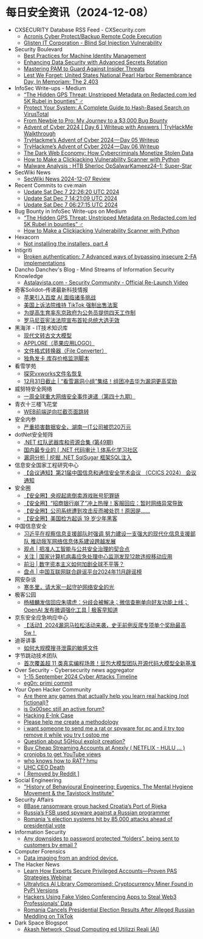 # 每日安全资讯（2024-12-08）

- CXSECURITY Database RSS Feed - CXSecurity.com
  - [Acronis Cyber Protect/Backup Remote Code Execution](https://cxsecurity.com/issue/WLB-2024120011)
  - [Glisten IT Corporation - Blind Sql Injection Vulnerability](https://cxsecurity.com/issue/WLB-2024120010)
- Security Boulevard
  - [Best Practices for Machine Identity Management](https://securityboulevard.com/2024/12/best-practices-for-machine-identity-management/)
  - [Enhancing Data Security with Advanced Secrets Rotation](https://securityboulevard.com/2024/12/enhancing-data-security-with-advanced-secrets-rotation/)
  - [Mastering PAM to Guard Against Insider Threats](https://securityboulevard.com/2024/12/mastering-pam-to-guard-against-insider-threats/)
  - [Lest We Forget: United States National Pearl Harbor Remembrance Day, In Memoriam: The 2,403](https://securityboulevard.com/2024/12/lest-we-forget-united-states-national-pearl-harbor-remembrance-day-in-memoriam-the-2403-2/)
- InfoSec Write-ups - Medium
  - [“The Hidden GPS Threat: Unstripped Metadata on Redacted.com led 5K Rubel in bounties” ️‍♂️](https://infosecwriteups.com/the-hidden-gps-threat-unstripped-metadata-on-redacted-com-led-5k-rubel-in-bounties-%EF%B8%8F-%EF%B8%8F-fd044d2031b6?source=rss----7b722bfd1b8d---4)
  - [Protect Your System: A Complete Guide to Hash-Based Search on VirusTotal](https://infosecwriteups.com/protect-your-system-a-complete-guide-to-hash-based-search-on-virustotal-e9d54fe65965?source=rss----7b722bfd1b8d---4)
  - [From Newbie to Pro: My Journey to a $3,000 Bug Bounty](https://infosecwriteups.com/from-newbie-to-pro-my-journey-to-a-3-000-bug-bounty-61abe935e3db?source=rss----7b722bfd1b8d---4)
  - [Advent of Cyber 2024 [ Day 6 ] Writeup with Answers | TryHackMe Walkthrough](https://infosecwriteups.com/advent-of-cyber-2024-day-6-writeup-with-answers-tryhackme-walkthrough-480ba1ea1003?source=rss----7b722bfd1b8d---4)
  - [TryHackme’s Advent of Cyber 2024 — Day 05 Writeup](https://infosecwriteups.com/tryhackmes-advent-of-cyber-2024-day-05-writeup-d2022daaffab?source=rss----7b722bfd1b8d---4)
  - [TryHackme’s Advent of Cyber 2024 — Day 06 Writeup](https://infosecwriteups.com/tryhackmes-advent-of-cyber-2024-day-06-writeup-7d6eabd0f830?source=rss----7b722bfd1b8d---4)
  - [The Dark Web Economy: How Cybercriminals Monetize Stolen Data](https://infosecwriteups.com/the-dark-web-economy-how-cybercriminals-monetize-stolen-data-6c20671af99b?source=rss----7b722bfd1b8d---4)
  - [How to Make a Clickjacking Vulnerability Scanner with Python](https://infosecwriteups.com/how-to-make-a-clickjacking-vulnerability-scanner-with-python-a53f48e70b58?source=rss----7b722bfd1b8d---4)
  - [Malware Analysis : HTB Sherloc OpSalwarKameez24–1: Super-Star](https://infosecwriteups.com/malware-analysis-htb-sherloc-opsalwarkameez24-1-super-star-2f6b1c52e279?source=rss----7b722bfd1b8d---4)
- SecWiki News
  - [SecWiki News 2024-12-07 Review](http://www.sec-wiki.com/?2024-12-07)
- Recent Commits to cve:main
  - [Update Sat Dec  7 22:26:20 UTC 2024](https://github.com/trickest/cve/commit/925295f6be9b1bd71980e1984af66b43ecc4c0b2)
  - [Update Sat Dec  7 14:21:09 UTC 2024](https://github.com/trickest/cve/commit/d25342ee8eec9b3c77d52a6abfef6ecb43998e81)
  - [Update Sat Dec  7 06:27:15 UTC 2024](https://github.com/trickest/cve/commit/25923ba1088fbb14effec4910e35053988b40ebb)
- Bug Bounty in InfoSec Write-ups on Medium
  - [“The Hidden GPS Threat: Unstripped Metadata on Redacted.com led 5K Rubel in bounties” ️‍♂️](https://infosecwriteups.com/the-hidden-gps-threat-unstripped-metadata-on-redacted-com-led-5k-rubel-in-bounties-%EF%B8%8F-%EF%B8%8F-fd044d2031b6?source=rss----7b722bfd1b8d--bug_bounty)
  - [How to Make a Clickjacking Vulnerability Scanner with Python](https://infosecwriteups.com/how-to-make-a-clickjacking-vulnerability-scanner-with-python-a53f48e70b58?source=rss----7b722bfd1b8d--bug_bounty)
- Hexacorn
  - [Not installing the installers, part 4](https://www.hexacorn.com/blog/2024/12/07/not-installing-the-installers-part-4/)
- Intigriti
  - [Broken authentication: 7 Advanced ways of bypassing insecure 2-FA implementations](https://blog.intigriti.com/hacking-tools/broken-authentication-7-advanced-ways-of-bypassing-insecure-2-fa-implementations)
- Dancho Danchev's Blog - Mind Streams of Information Security Knowledge
  - [Astalavista.com - Security Community - Official Re-Launch Video](https://ddanchev.blogspot.com/2024/12/astalavistacom-security-community.html)
- 奇客Solidot–传递最新科技情报
  - [苹果引入百度 AI 面临诸多挑战](https://www.solidot.org/story?sid=79984)
  - [美国上诉法院维持 TikTok 强制出售法案](https://www.solidot.org/story?sid=79983)
  - [为提高生育率东京政府为公务员提供四天工作制](https://www.solidot.org/story?sid=79982)
  - [罗马尼亚宪法法院宣布首轮总统大选无效](https://www.solidot.org/story?sid=79981)
- 黑海洋 - IT技术知识库
  - [现代文转古文大模型](https://www.upx8.com/4543)
  - [APPLORE（苹果应用LOGO）](https://www.upx8.com/4542)
  - [文件格式转换器（File Converter）](https://www.upx8.com/4540)
  - [独角发卡 库存价格监测脚本](https://www.upx8.com/4538)
- 看雪学苑
  - [探究vxworks文件名恢复](https://mp.weixin.qq.com/s?__biz=MjM5NTc2MDYxMw==&mid=2458585581&idx=1&sn=eeed5256fe3743cc78652ad29dbec720&chksm=b18c396786fbb071f2a7067c3b8050186a1e4e04aa13ce893260bdab53b23703a733309245b2&scene=58&subscene=0#rd)
  - [12月31日截止 | “看雪漏洞小组”集结！组团冲击华为漏洞更高奖励](https://mp.weixin.qq.com/s?__biz=MjM5NTc2MDYxMw==&mid=2458585581&idx=2&sn=93d80a7ee158f6ced9cf81c118db2390&chksm=b18c396786fbb071705f7f8b884a96dcf374e55a263d7e2ddff73bc1c46dfcc27d8933809a91&scene=58&subscene=0#rd)
- 威努特安全网络
  - [一周全球重大网络安全事件速递（第四十九期）](https://mp.weixin.qq.com/s?__biz=MzAwNTgyODU3NQ==&mid=2651129471&idx=1&sn=dffcc16aad30616bd4da851acd82023a&chksm=80e71ccfb79095d93c3a1a4b21cb5de030414a08ec4b20b086b0e405229ebe79621e007db227&scene=58&subscene=0#rd)
- 青衣十三楼飞花堂
  - [WEB前端逆向拦截页面跳转](https://mp.weixin.qq.com/s?__biz=MzUzMjQyMDE3Ng==&mid=2247487787&idx=1&sn=c9f78157d67619339c84a9681a33dbba&chksm=fab2d214cdc55b023bdba2249f75e859c30fccfdfbc65d01e89796fdca9180b197f879ee9063&scene=58&subscene=0#rd)
- 安全内参
  - [严重损害数据安全，湖南一IT公司被罚20万元](https://mp.weixin.qq.com/s?__biz=MzI4NDY2MDMwMw==&mid=2247513246&idx=1&sn=a4a663b3a67c336106c8f2c644048dbf&chksm=ebfaf3bedc8d7aa83f47c8057038b04c506ca8ae0048ff3323837f6b652cf2cf21f54e9f2c78&scene=58&subscene=0#rd)
- dotNet安全矩阵
  - [.NET 红队武器库和资源合集 (第49期)](https://mp.weixin.qq.com/s?__biz=MzUyOTc3NTQ5MA==&mid=2247497324&idx=1&sn=f0b5ad42eb17a6d9d8375e6c350e2a0a&chksm=fa595881cd2ed19734576ce44744573dc80155f3775f4e7dc337acdf6332e21964c72069de70&scene=58&subscene=0#rd)
  - [国内最专业的 [ .NET 代码审计 ] 体系化学习社区](https://mp.weixin.qq.com/s?__biz=MzUyOTc3NTQ5MA==&mid=2247497324&idx=2&sn=75f77d3a760c832c29911f1d6ab7ea69&chksm=fa595881cd2ed197514d229cbe5e20e139ba3e1e0b3e263896508eb0e64a54c3617e6954100e&scene=58&subscene=0#rd)
  - [漏洞分析 | 挖掘 .NET SqlSugar 框架SQL注入](https://mp.weixin.qq.com/s?__biz=MzUyOTc3NTQ5MA==&mid=2247497324&idx=3&sn=726aa5ada489a6cc591b1f36e419bb9b&chksm=fa595881cd2ed197da53a8f8a689200cddc5e420f03195716fffc04190c050059eafd0e665bc&scene=58&subscene=0#rd)
- 信息安全国家工程研究中心
  - [【会议通知】第21届中国信息和通信安全学术会议 （CCICS 2024） 会议通知](https://mp.weixin.qq.com/s?__biz=MzU5OTQ0NzY3Ng==&mid=2247498497&idx=1&sn=c03924c013154c0f1fb65868e606e490&chksm=feb67a12c9c1f30446e32ca4d85a767a3b659d0675f53c9c96478407f734a1a9dd2369e2acec&scene=58&subscene=0#rd)
- 安全圈
  - [【安全圈】央视起底倒卖游戏账号犯罪链](https://mp.weixin.qq.com/s?__biz=MzIzMzE4NDU1OQ==&mid=2652066506&idx=1&sn=984cd72167b94d649a4a01436d4bf7f0&chksm=f36e7e8ac419f79c5ed2bf9ffd01c26c0de9b7a61734b95dba5be38092d8d5d0e660adad4e64&scene=58&subscene=0#rd)
  - [【安全圈】“招商银行崩了”冲上热搜！客服回应：暂时网络异常导致](https://mp.weixin.qq.com/s?__biz=MzIzMzE4NDU1OQ==&mid=2652066506&idx=2&sn=29ca634d27fa92f2af97ed96b964b811&chksm=f36e7e8ac419f79cfd955a2855772e762222760b58b0cd05898c7a130581e34af9570732fb6c&scene=58&subscene=0#rd)
  - [【安全圈】公司系统遭到攻击反而被处罚！原因是……](https://mp.weixin.qq.com/s?__biz=MzIzMzE4NDU1OQ==&mid=2652066506&idx=3&sn=bfc92aae3eca8bf4e3a665b82603bb8d&chksm=f36e7e8ac419f79cd849ea450c2ff6d5a8175bf799d9aa69048908f2e3b528f91a975a8670fc&scene=58&subscene=0#rd)
  - [【安全圈】美国检方起诉 19 岁少年黑客](https://mp.weixin.qq.com/s?__biz=MzIzMzE4NDU1OQ==&mid=2652066506&idx=4&sn=976b7b81caf456859d76317a9e0bf149&chksm=f36e7e8ac419f79c382aadfc1944cee5d6bc27d4c445f12d1cdb34fcd7f2ad23b5e3dc402e55&scene=58&subscene=0#rd)
- 中国信息安全
  - [习近平在视察信息支援部队时强调 努力建设一支强大的现代化信息支援部队 推动我军网络信息体系建设跨越发展](https://mp.weixin.qq.com/s?__biz=MzA5MzE5MDAzOA==&mid=2664231649&idx=1&sn=cf39e6b75b9706f1f632126b035b5a85&chksm=8b59f018bc2e790ead1c8e15859925001541f4ea39f9f6fc909db42da73479876d4240a14ae1&scene=58&subscene=0#rd)
  - [观点 | 把准人工智能与公共安全治理的契合点](https://mp.weixin.qq.com/s?__biz=MzA5MzE5MDAzOA==&mid=2664231649&idx=3&sn=73e77c22229b97646e233a71a9e306a8&chksm=8b59f018bc2e790ec61fbf19344591a9f945584835727d882c15549ff2da61aaf2425abe7c7d&scene=58&subscene=0#rd)
  - [关注 | 国家计算机病毒应急处理中心监测发现12款违规移动应用](https://mp.weixin.qq.com/s?__biz=MzA5MzE5MDAzOA==&mid=2664231649&idx=4&sn=6a73822d2f1f0fbb4bcdacf91e63860f&chksm=8b59f018bc2e790ee0e1f43e77621131a5399f80a791c3af524ed6bd5e2df97b5a779f2e7b1d&scene=58&subscene=0#rd)
  - [前沿 | 数字资本主义如何加剧全球不平等？](https://mp.weixin.qq.com/s?__biz=MzA5MzE5MDAzOA==&mid=2664231649&idx=5&sn=f7c0c73b21f89541bc3d0e90439681ed&chksm=8b59f018bc2e790ea1e61c92f092402c612d95bf6aec0e598054036cb61e147b04063145b5ff&scene=58&subscene=0#rd)
  - [盘点 | 中国互联网联合辟谣平台2024年11月辟谣榜](https://mp.weixin.qq.com/s?__biz=MzA5MzE5MDAzOA==&mid=2664231649&idx=6&sn=de9e641a21b56254e7712d2173d22d8d&chksm=8b59f018bc2e790e72a3b3dffdb462dbf98b101f7a5e76a2f4a45d3a89b9799ff095e88c05c9&scene=58&subscene=0#rd)
- 网安杂谈
  - [寒冬里，请大家一起守护网络安全的光](https://mp.weixin.qq.com/s?__biz=MzAwMTMzMDUwNg==&mid=2650889403&idx=1&sn=e897fbed8f792feee464a354cc1ff11e&chksm=812ea09eb6592988f491a9dcd892dac387ba0a14fa291d6e14fc179bade29aeb815d78b81c10&scene=58&subscene=0#rd)
- 极客公园
  - [杨植麟发信回应朱啸虎：分歧会被解决；微信查删单向好友功能上线；OpenAI 发布微调强化工具 | 极客早知道](https://mp.weixin.qq.com/s?__biz=MTMwNDMwODQ0MQ==&mid=2653067878&idx=1&sn=352b123dd9e504b335c1093a915abb6a&chksm=7e57e7d049206ec642259fddc49ee9ea96745834b234d5fdc2778091bea0fb500259b931c2c3&scene=58&subscene=0#rd)
- 京东安全应急响应中心
  - [【活动】2024漏洞马拉松活动来袭，史无前例反爬专项单个奖励最高5w！](https://mp.weixin.qq.com/s?__biz=MjM5OTk2MTMxOQ==&mid=2727840329&idx=1&sn=8e4b7109f4601396270ae0922058dd61&chksm=80505dc1b727d4d7f11a0db75283d0a13c1e9887756a1a2d702a3646b7be19b286333c0c9298&scene=58&subscene=0#rd)
- 迪哥讲事
  - [如何大规模搜寻泄露的敏感文件](https://mp.weixin.qq.com/s?__biz=MzIzMTIzNTM0MA==&mid=2247496536&idx=1&sn=6443e6cbdaca48cd01ce98f82e5cc905&chksm=e8a5f93bdfd2702d8a15ce916b146b3456a07636d2716bd9c2684f0eafbfa4696c6ac2bc4769&scene=58&subscene=0#rd)
- 字节跳动技术团队
  - [首次覆盖超 11 类真实编程场景！豆包大模型团队开源代码大模型全新基准](https://mp.weixin.qq.com/s?__biz=MzI1MzYzMjE0MQ==&mid=2247512182&idx=1&sn=79f715cb468f2c63823c288d744ff8d6&chksm=e9d37b94dea4f28231fe44f34ea0249eca0331041157d35085d64b49e0c7506c038d59e1c925&scene=58&subscene=0#rd)
- Over Security - Cybersecurity news aggregator
  - [1-15 September 2024 Cyber Attacks Timeline](https://www.hackmageddon.com/2024/12/05/1-15-september-2024-cyber-attacks-timeline/)
  - [eg0n: primi commit](https://roccosicilia.com/2024/12/07/eg0n-primi-commit/)
- Your Open Hacker Community
  - [Are there any games that actually help you learn real hacking (not fictional)?](https://www.reddit.com/r/HowToHack/comments/1h8tph0/are_there_any_games_that_actually_help_you_learn/)
  - [is 0x00sec still an active forum?](https://www.reddit.com/r/HowToHack/comments/1h940ze/is_0x00sec_still_an_active_forum/)
  - [Hacking E-Ink Case](https://www.reddit.com/r/HowToHack/comments/1h8v93k/hacking_eink_case/)
  - [Please help me create a methodology](https://www.reddit.com/r/HowToHack/comments/1h8ou5e/please_help_me_create_a_methodology/)
  - [i want someone to send me a rat or spyware for pc and il try too remove it while you try t ostop me](https://www.reddit.com/r/HowToHack/comments/1h95l3j/i_want_someone_to_send_me_a_rat_or_spyware_for_pc/)
  - [Question about 5GHoul exploit creation?](https://www.reddit.com/r/HowToHack/comments/1h8ps2t/question_about_5ghoul_exploit_creation/)
  - [Buy Cheap Streaming Accounts at Anexly ( NETFLIX - HULU ... )](https://www.reddit.com/r/HowToHack/comments/1h8xlyv/buy_cheap_streaming_accounts_at_anexly_netflix/)
  - [cronjobs to get YouTube views](https://www.reddit.com/r/HowToHack/comments/1h8m0xy/cronjobs_to_get_youtube_views/)
  - [who knows how to RAT? hmu](https://www.reddit.com/r/HowToHack/comments/1h8k851/who_knows_how_to_rat_hmu/)
  - [UHC CEO Death](https://www.reddit.com/r/HowToHack/comments/1h8impl/uhc_ceo_death/)
  - [[ Removed by Reddit ]](https://www.reddit.com/r/HowToHack/comments/1h8jd6x/removed_by_reddit/)
- Social Engineering
  - ["History of Behavioural Engineering: Eugenics, The Mental Hygiene Movement & the Tavistock Institute"](https://www.reddit.com/r/SocialEngineering/comments/1h8xur3/history_of_behavioural_engineering_eugenics_the/)
- Security Affairs
  - [8Base ransomware group hacked Croatia’s Port of Rijeka](https://securityaffairs.com/171779/cyber-crime/8base-ransomware-croatias-port-of-rijeka.html)
  - [Russia’s FSB used spyware against a Russian programmer](https://securityaffairs.com/171767/malware/russias-fsb-used-spyware-against-a-russian-programmer.html)
  - [Romania ’s election systems hit by 85,000 attacks ahead of presidential vote](https://securityaffairs.com/171758/cyber-warfare-2/romanias-election-systems-hit-by-85000-attacks.html)
- Information Security
  - [Any downsides to password protected “folders”, being sent to customers by email ?](https://www.reddit.com/r/Information_Security/comments/1h8n628/any_downsides_to_password_protected_folders_being/)
- Computer Forensics
  - [Data imaging from an andriod device.](https://www.reddit.com/r/computerforensics/comments/1h8xkm1/data_imaging_from_an_andriod_device/)
- The Hacker News
  - [Learn How Experts Secure Privileged Accounts—Proven PAS Strategies Webinar](https://thehackernews.com/2024/12/learn-how-experts-secure-privileged.html)
  - [Ultralytics AI Library Compromised: Cryptocurrency Miner Found in PyPI Versions](https://thehackernews.com/2024/12/ultralytics-ai-library-compromised.html)
  - [Hackers Using Fake Video Conferencing Apps to Steal Web3 Professionals' Data](https://thehackernews.com/2024/12/hackers-using-fake-video-conferencing.html)
  - [Romania Cancels Presidential Election Results After Alleged Russian Meddling on TikTok](https://thehackernews.com/2024/12/romania-cancels-presidential-election.html)
- Dark Space Blogspot
  - [Akash Network, Cloud Computing ed Utilizzi Reali (AI)](http://darkwhite666.blogspot.com/2024/12/akash-network-cloud-computing-ed.html)
